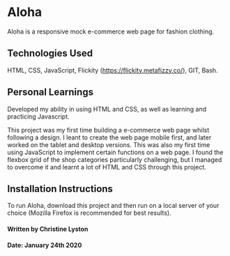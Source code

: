 # Aloha

Aloha is a responsive mock e-commerce web page for fashion clothing.

## Technologies Used

HTML, CSS, JavaScript, Flickity (https://flickity.metafizzy.co/), GIT, Bash.

## Personal Learnings

Developed my ability in using HTML and CSS, as well as learning and practicing Javascript.

This project was my first time building a e-commerce web page whilst following a design. I leant to create the web page mobile first, and later worked on the tablet and desktop versions. This was also my first time using JavaScript to implement certain functions on a web page. I found the flexbox grid of the shop categories particularly challenging, but I managed to overcome it and learnt a lot of HTML and CSS through this project. 

## Installation Instructions

To run Aloha, download this project and then run on a local server of your choice (Mozilla Firefox is recommended for best results).

#### Written by Christine Lyston
#### Date: January 24th 2020
